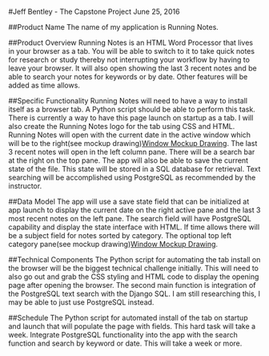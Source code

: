 #Jeff Bentley - The Capstone Project
June 25, 2016

##Product Name
The name of my application is Running Notes.

##Product Overview
Running Notes is an HTML Word Processor that lives in your browser as a tab. You will be able to switch to it to take quick notes for research or study thereby not interrupting your workflow by having to leave your browser. It will also open showing the last 3 recent notes and be able to search your notes for keywords or by date. Other features will be added as time allows. 

##Specific Functionality
Running Notes will need to have a way to install itself as a browser tab. A Python script should be able to perform this task. There is currently a way to have this page launch on startup as a tab. I will also create the Running Notes logo for the tab using CSS and HTML. Running Notes will open with the current date in the active window which will be to the right(see mockup drawing)[Window Mockup Drawing](https://www.draw.io/#G0Bw0IpoGft_4TMmJKYXBMekRqUXM). The last 3 recent notes will open in the left column pane. There will be a search bar at the right on the top pane. The app will also be able to save the current state of the file. This state will be stored in a SQL database for retrieval. Text searching will be accomplished using PostgreSQL as recommended by the instructor. 

##Data Model
The app will use a save state field that can be initialized at app launch to display the current date on the right active pane and the last 3 most recent notes on the left pane. The search field will have PostgreSQL capability and display the state interface with HTML. If time allows there will be a subject field for notes sorted by category. The optional top left category pane(see mockup drawing)[Window Mockup Drawing](https://www.draw.io/#G0Bw0IpoGft_4TMmJKYXBMekRqUXM).

##Technical Components
The Python script for automating the tab install on the browser will be the biggest technical challenge initially. This will need to also go out and grab the CSS styling and HTML code to display the opening page after opening the browser. The second main function is integration of the PostgreSQL text search with the Django SQL. I am still researching this, I may be able to just use PostgreSQL instead.

##Schedule
The Python script for automated install of the tab on startup and launch that will populate the page with fields. This hard task will take a week.
Integrate PostgreSQL functionality into the app with the search function and search by keyword or date. This will take a week or more.
